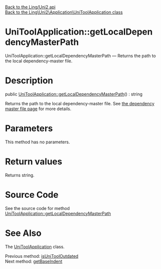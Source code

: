 [Back to the Ling/Uni2 api](https://github.com/lingtalfi/Uni2/blob/master/doc/api/Ling/Uni2.md)<br>
[Back to the Ling\Uni2\Application\UniToolApplication class](https://github.com/lingtalfi/Uni2/blob/master/doc/api/Ling/Uni2/Application/UniToolApplication.md)


UniToolApplication::getLocalDependencyMasterPath
================



UniToolApplication::getLocalDependencyMasterPath — Returns the path to the local dependency-master file.




Description
================


public [UniToolApplication::getLocalDependencyMasterPath](https://github.com/lingtalfi/Uni2/blob/master/doc/api/Ling/Uni2/Application/UniToolApplication/getLocalDependencyMasterPath.md)() : string




Returns the path to the local dependency-master file.
See [the dependency master file page](https://github.com/lingtalfi/Uni2/blob/master/README.md#the-dependency-master-file) for more details.




Parameters
================

This method has no parameters.


Return values
================

Returns string.








Source Code
===========
See the source code for method [UniToolApplication::getLocalDependencyMasterPath](https://github.com/lingtalfi/Uni2/blob/master/Application/UniToolApplication.php#L566-L569)


See Also
================

The [UniToolApplication](https://github.com/lingtalfi/Uni2/blob/master/doc/api/Ling/Uni2/Application/UniToolApplication.md) class.

Previous method: [isUniToolOutdated](https://github.com/lingtalfi/Uni2/blob/master/doc/api/Ling/Uni2/Application/UniToolApplication/isUniToolOutdated.md)<br>Next method: [getBaseIndent](https://github.com/lingtalfi/Uni2/blob/master/doc/api/Ling/Uni2/Application/UniToolApplication/getBaseIndent.md)<br>

